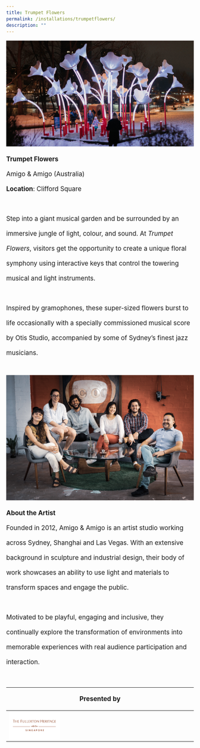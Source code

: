 ```yaml
---
title: Trumpet Flowers
permalink: /installations/trumpetflowers/
description: ""
---
```

<p style="font-size:17px; line-height:40px">
<img src="/images/Installations/trumpet%20flowers.jpg">
	<b>Trumpet Flowers</b>&nbsp;&nbsp;
<br>
Amigo &amp; Amigo (Australia)&nbsp;
<br>
	<b>Location</b>: Clifford Square&nbsp;
<br><br>
Step into a giant musical garden and be surrounded by an immersive jungle of light, colour, and sound. At <i>Trumpet Flowers</i>, visitors get the opportunity to create a unique floral symphony using interactive keys that control the towering musical and light instruments.&nbsp;
<br><br>
Inspired by gramophones, these super-sized flowers burst to life occasionally with a specially commissioned musical score by Otis Studio, accompanied by some of Sydney’s finest jazz musicians.
<br><br>
<img src="/images/Installations/amigo_amigo%20samigo_amigo%20studio%20photograph%202tudio%20photograph%202%20-%20daniel%20rodriguez.jpg">
	<b>About the Artist</b><br>
Founded in 2012, Amigo &amp; Amigo is an artist studio working across Sydney, Shanghai and Las Vegas. With an extensive background in sculpture and industrial design, their body of work showcases an ability to use light and materials to transform spaces and engage the public. &nbsp;
<br><br>
Motivated to be playful, engaging and inclusive, they continually explore the transformation of environments into memorable experiences with real audience participation and interaction.
</p>
<br>

<table style="width:100%">
<thead><tr><th colspan="4"><p style="font-size: 17px; line-height: 20px">Presented by</p></th></tr></thead>
	<tbody><tr><td style="width:30%"><a href="https://www.fullertonhotels.com/" target="_blank"><img src="/images/About/Sponsor%20Acknowledgement/the%20fullerton%20heritage_resized%20web%20version.png" align="left"></a></td><td style="70%"></td></tr></tbody>
</table>